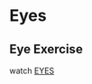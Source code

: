 # Eyes
## Eye Exercise
watch
<a href="file:///C:/Users/labaz/OneDrive/Desktop/eyes%20sample/index.html" target target="_blank" rel="nofollow">EYES</a>
